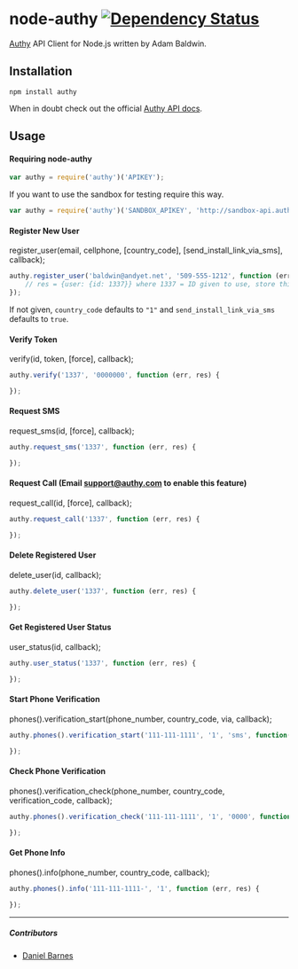 # node-authy [![Dependency Status](https://david-dm.org/evilpacket/node-authy.png)](https://david-dm.org/evilpacket/node-authy)

[Authy](https://authy.com/) API Client for Node.js written by Adam Baldwin.

## Installation

```
npm install authy
```

When in doubt check out the official [Authy API docs](http://docs.authy.com/).

## Usage

#### Requiring node-authy

```javascript
var authy = require('authy')('APIKEY');
```

If you want to use the sandbox for testing require this way.

```javascript
var authy = require('authy')('SANDBOX_APIKEY', 'http://sandbox-api.authy.com');
```

#### Register New User

register_user(email, cellphone, [country_code], [send_install_link_via_sms], callback);


```javascript
authy.register_user('baldwin@andyet.net', '509-555-1212', function (err, res) {
    // res = {user: {id: 1337}} where 1337 = ID given to use, store this someplace
});
```

If not given, `country_code` defaults to `"1"` and `send_install_link_via_sms` defaults to `true`.

#### Verify Token

verify(id, token, [force], callback);

```javascript
authy.verify('1337', '0000000', function (err, res) {

});
```

#### Request SMS

request_sms(id, [force], callback);

```javascript
authy.request_sms('1337', function (err, res) {

});
```

#### Request Call (Email support@authy.com to enable this feature)

request_call(id, [force], callback);

```javascript
authy.request_call('1337', function (err, res) {

});
```

#### Delete Registered User

delete_user(id, callback);

```javascript
authy.delete_user('1337', function (err, res) {

});
```

#### Get Registered User Status

user_status(id, callback);

```javascript
authy.user_status('1337', function (err, res) {

});
```

#### Start Phone Verification

phones().verification_start(phone_number, country_code, via, callback);

```javascript
authy.phones().verification_start('111-111-1111', '1', 'sms', function(err, res) {

});
```

#### Check Phone Verification

phones().verification_check(phone_number, country_code, verification_code, callback);

```javascript
authy.phones().verification_check('111-111-1111', '1', '0000', function (err, res) {

});
```

#### Get Phone Info

phones().info(phone_number, country_code, callback);

```javascript
authy.phones().info('111-111-1111-', '1', function (err, res) {

});
```

***

##### Contributors

- [Daniel Barnes](https://github.com/DanielBarnes)

